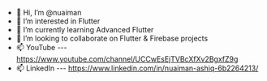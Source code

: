 - 👋 Hi, I’m @nuaiman
- 👀 I’m interested in Flutter
- 🌱 I’m currently learning Advanced Flutter 
- 💞️ I’m looking to collaborate on Flutter & Firebase projects
- 📫 YouTube --- https://www.youtube.com/channel/UCCwEsEjTVBcXfXv2BgxfZ9g
- 📫 LinkedIn --- https://www.linkedin.com/in/nuaiman-ashiq-6b2264213/

<!---
nuaiman/nuaiman is a ✨ special ✨ repository because its `README.md` (this file) appears on your GitHub profile.
You can click the Preview link to take a look at your changes.
--->

